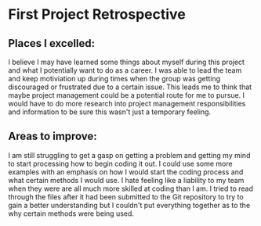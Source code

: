 <!-- Write a short retrospective about what you accomplished during your time working on this project. What you think you did well in and what you could have improved on as well as any other thoughts. Once you've completed it upload it to your class assignment github repo as a markdown file. -->

# First Project Retrospective

## Places I excelled:
I believe I may have learned some things about myself during this project and what I potentially want to do as a career. I was able to lead the team and keep motiviation up during times when the group was getting discouraged or frustrated due to a certain issue. This leads me to think that maybe project management could be a potential route for me to pursue. I would have to do more research into project management responsibilities and information to be sure this wasn't just a temporary feeling.

## Areas to improve:
I am still struggling to get a gasp on getting a problem and getting my mind to start processing how to begin coding it out. I could use some more examples with an emphasis on how I would start the coding process and what certain methods I would use. I hate feeling like a liability to my team when they were are all much more skilled at coding than I am. I tried to read through the files after it had been submitted to the Git repository to try to gain a better understanding but I couldn't put everything together as to the why certain methods were being used. 

